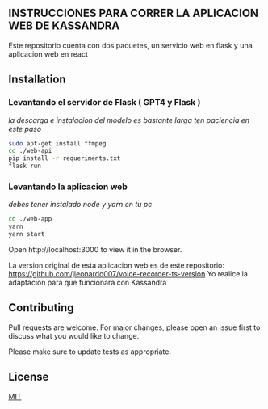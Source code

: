 ## INSTRUCCIONES PARA CORRER LA APLICACION WEB DE KASSANDRA

Este repositorio cuenta con dos paquetes, un servicio web en flask y una aplicacion web en react

## Installation

### Levantando el servidor de Flask ( GPT4 y Flask )
*la descarga e instalacion del modelo es bastante larga ten paciencia en este paso*

```bash
sudo apt-get install ffmpeg
cd ./web-api
pip install -r requeriments.txt
flask run
```

### Levantando la aplicacion web
*debes tener instalado node y yarn en tu pc*
```bash
cd ./web-app
yarn
yarn start
```
Open http://localhost:3000 to view it in the browser.


La version original de esta aplicacion web es de este repositorio: https://github.com/jleonardo007/voice-recorder-ts-version
Yo realice la adaptacion para que funcionara con Kassandra 

## Contributing

Pull requests are welcome. For major changes, please open an issue first
to discuss what you would like to change.

Please make sure to update tests as appropriate.

## License

[MIT](https://choosealicense.com/licenses/mit/)